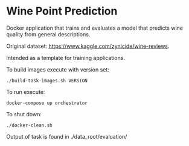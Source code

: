 # Wine Point Prediction

Docker application that trains and evaluates a model that predicts wine quality from general descriptions. 

Original dataset: https://www.kaggle.com/zynicide/wine-reviews.

Intended as a template for training applications.

To build images execute with version set:

`./build-task-images.sh VERSION`

To run execute: 

`docker-compose up orchestrator` 

To shut down:

`./docker-clean.sh`

Output of task is found in ./data_root/evaluation/
